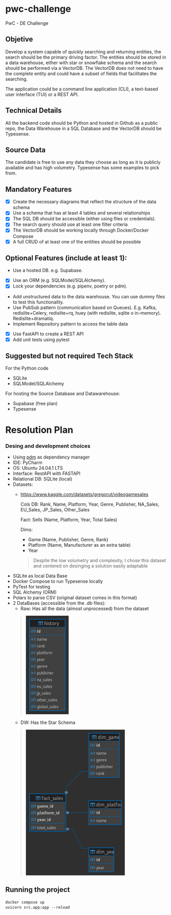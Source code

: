 # pwc-challenge
PwC - DE Challenge

## Objetive

Develop a system capable of quickly searching and returning entities, the search should be the primary driving factor. The entities should be stored in a data warehouse, either with star or snowflake schema and the search should be performed via a VectorDB. The VectorDB does not need to have the complete entity and could have a subset of fields that facilitates the searching.

The application could be a command line application (CLI), a text-based user interface (TUI) or a
REST API.

## Technical Details

All the backend code should be Python and hosted in Github as a public repo, the Data Warehouse in a SQL Database and the VectorDB should be Typesense.

## Source Data

The candidate is free to use any data they choose as long as it is publicly available and has high
volumetry. Typesense has some examples to pick from.

## Mandatory Features

- [x] Create the necessary diagrams that reflect the structure of the data schema
- [x] Use a schema that has at least 4 tables and several relationships
- [x] The SQL DB should be accessible (either using files or credentials).
- [x] The search query should use at least one filter criteria
- [x] The VectorDB should be working locally through Docker/Docker Compose
- [x] A full CRUD of at least one of the entities should be possible

## Optional Features (include at least 1):

- Use a hosted DB. e.g. Supabase.
- [x] Use an ORM (e.g. SQLModel/SQLAlchemy).
- [x] Lock your dependencies (e.g. pipenv, poetry or pdm).
- Add unstructured data to the data warehouse. You can use dummy files to test this
functionality.
- Use PubSub pattern (communication based on Queues). E.g. Kafka, redislite+Celery, redislite+rq, huey (with redislite, sqlite o in-memory). Redislite+dramatiq.
- Implement Repository pattern to access the table data
- [x] Use FastAPI to create a REST API
- [x] Add unit tests using pytest

## Suggested but not required Tech Stack

For the Python code

- SQLite
- SQLModel/SQLAlchemy

For hosting the Source Database and Datawarehouse:

- Supabase (free plan)
- Typesense

# Resolution Plan

### Desing and development choices

- Using [pdm](https://pdm-project.org/en/latest/) as dependency manager
- IDE: PyCharm
- OS: Ubuntu 24.04.1 LTS
- Interface: RestAPI with FASTAPI
- Relational DB: SQLite (local)
- Datasets:
  - https://www.kaggle.com/datasets/gregorut/videogamesales
    
      Cols DB: Rank, Name, Platform, Year, Genre, Publisher, NA_Sales, EU_Sales, JP_Sales, Other_Sales

      Fact: Sells (Name, Platform, Year, Total Sales)
    
      Dims: 
    
      - Game (Name, Publisher, Genre, Rank)
      - Platform (Name, Manufacturer as an extra table)
      - Year
    > Despite the low volumetry and complexity, I chose this dataset and centered on desinging a solution easily adaptable
- SQLite as local Data Base 
- Docker Compose to run Typesense locally
- PyTest for testing
- SQL Alchemy (ORM)
- Polars to parse CSV (original dataset comes in this format)
- 2 DataBases (accessible from the .db files): 
  - Raw: Has all the data (almost unprocessed) from the dataset
  > ![Raw Diagram](schemas/rawdb.png)
    - DW: Has the Star Schema
  > ![Raw Diagram](schemas/dwdb.png)


## Running the project



```commandline
docker compose up
uvicorn src.app:app --reload
```